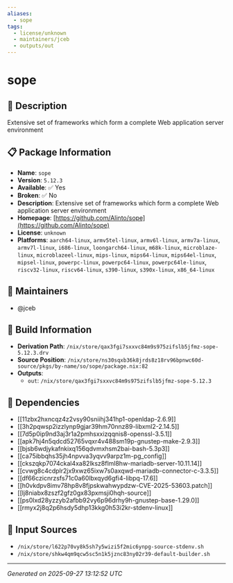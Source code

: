 ```yaml
---
aliases:
  - sope
tags:
  - license/unknown
  - maintainers/jceb
  - outputs/out
---
```


# sope

## 📝 Description

Extensive set of frameworks which form a complete Web application server environment

## 📋 Package Information

- **Name**: `sope`
- **Version**: `5.12.3`
- **Available**: ✅ Yes
- **Broken**: ✅ No
- **Description**: Extensive set of frameworks which form a complete Web application server environment
- **Homepage**: [https://github.com/Alinto/sope](https://github.com/Alinto/sope)
- **License**: `unknown`
- **Platforms**: `aarch64-linux`, `armv5tel-linux`, `armv6l-linux`, `armv7a-linux`, `armv7l-linux`, `i686-linux`, `loongarch64-linux`, `m68k-linux`, `microblaze-linux`, `microblazeel-linux`, `mips-linux`, `mips64-linux`, `mips64el-linux`, `mipsel-linux`, `powerpc-linux`, `powerpc64-linux`, `powerpc64le-linux`, `riscv32-linux`, `riscv64-linux`, `s390-linux`, `s390x-linux`, `x86_64-linux`
## 👥 Maintainers

- @jceb


## 🔧 Build Information

- **Derivation Path**: `/nix/store/qax3fgi7sxxvc84m9s975zifslb5jfmz-sope-5.12.3.drv`
- **Source Position**: `/nix/store/ns30sqxb36k8jrds8z18rv96bpnwc60d-source/pkgs/by-name/so/sope/package.nix:82`
- **Outputs**:
  - `out`:  `/nix/store/qax3fgi7sxxvc84m9s975zifslb5jfmz-sope-5.12.3`

## 🔗 Dependencies

- [[11zbx2hxncqz4z2vsy90sniihj341hp1-openldap-2.6.9]]
- [[3h2pqwsp2izzlynp9gjar39hm70nnz89-libxml2-2.14.5]]
- [[7d5p0ip9nd3aj3r1a2pmhsxxizqqnis8-openssl-3.5.1]]
- [[apk7hj4n5qdcd52765vqxr4v488sm19p-gnustep-make-2.9.3]]
- [[bjsb6wdjykafnkixq156qdvmxhsm2bai-bash-5.3p3]]
- [[ca75ibbqhs35jh4npvva3yqvv9arpz1m-pg_config]]
- [[ckszqkp7074ckal4xa82lksz8flml8hw-mariadb-server-10.11.14]]
- [[cvwg8c4cdplr2jx9xwz65ixw7s0axqwd-mariadb-connector-c-3.3.5]]
- [[df66czicnrzsfs71c0a60lbxqyd6gfi4-libpq-17.6]]
- [[h0vkdpv8imv78hp8v8fjpskwahwypdzw-CVE-2025-53603.patch]]
- [[lj8niabx8zszf2gfz0gx83pxmsji0hqh-source]]
- [[ps0lxd28yzzyb2afbb92vy6p96drhy9h-gnustep-base-1.29.0]]
- [[rmyx2j8q2p6hsdy5dhp13kkg0h53i2kr-stdenv-linux]]

## 📁 Input Sources

- `/nix/store/l622p70vy8k5sh7y5wizi5f2mic6ynpg-source-stdenv.sh`
- `/nix/store/shkw4qm9qcw5sc5n1k5jznc83ny02r39-default-builder.sh`

---
*Generated on 2025-09-27 13:12:52 UTC*
